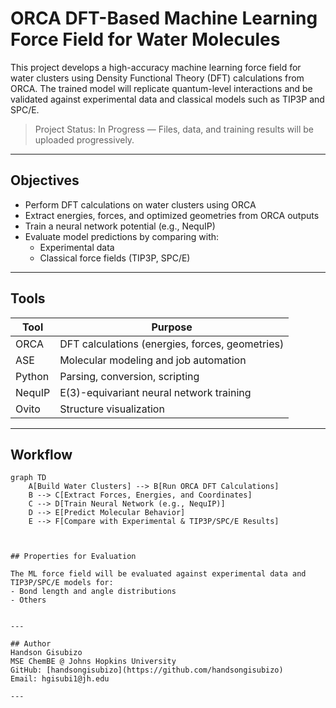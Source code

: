 # ORCA DFT-Based Machine Learning Force Field for Water Molecules

This project develops a high-accuracy machine learning force field for water clusters using Density Functional Theory (DFT) calculations from ORCA. The trained model will replicate quantum-level interactions and be validated against experimental data and classical models such as TIP3P and SPC/E.

> Project Status: In Progress — Files, data, and training results will be uploaded progressively.

---

## Objectives

- Perform DFT calculations on water clusters using ORCA  
- Extract energies, forces, and optimized geometries from ORCA outputs  
- Train a neural network potential (e.g., NequIP)  
- Evaluate model predictions by comparing with:
  - Experimental data  
  - Classical force fields (TIP3P, SPC/E)

---

## Tools

| Tool       | Purpose                                        |
|------------|------------------------------------------------|
| ORCA       | DFT calculations (energies, forces, geometries)|
| ASE        | Molecular modeling and job automation          |
| Python     | Parsing, conversion, scripting                 |
| NequIP     | E(3)-equivariant neural network training       |
| Ovito      | Structure visualization                        |

---

## Workflow

```mermaid
graph TD
    A[Build Water Clusters] --> B[Run ORCA DFT Calculations]
    B --> C[Extract Forces, Energies, and Coordinates]
    C --> D[Train Neural Network (e.g., NequIP)]
    D --> E[Predict Molecular Behavior]
    E --> F[Compare with Experimental & TIP3P/SPC/E Results]
    
    

## Properties for Evaluation

The ML force field will be evaluated against experimental data and TIP3P/SPC/E models for:
- Bond length and angle distributions
- Others 


---

## Author
Handson Gisubizo 
MSE ChemBE @ Johns Hopkins University 
GitHub: [handsongisubizo](https://github.com/handsongisubizo) 
Email: hgisubi1@jh.edu

---
